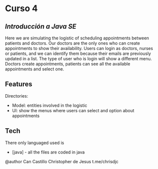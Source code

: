 # Curso 4 
## _Introducción a Java SE_

Here we are simulating the logistic of scheduling appointments between patients and doctors. Our doctors are the only ones who can create appointments to show their availability. Users can login as doctors, nurses or patients, and we can identify them because their emails are previously updated in a list.
The type of user who is login will show a different menu. Doctors create appointments, patients can see all the available appointments and select one.

## Features
Directories:
- Model: entities involved in the logistic
- UI: show the menus where users can select and option about appointments

## Tech

There only languaged used is

- [java] - all the files are coded in java


@author
Can Castillo Christopher de Jesus
t.me/chrisdjc
